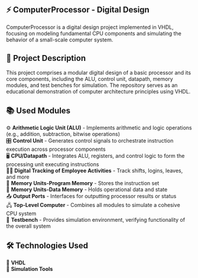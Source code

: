## ⚡ ComputerProcessor - Digital Design

ComputerProcessor is a digital design project implemented in VHDL, focusing on modeling fundamental CPU components and simulating the behavior of a small-scale computer system.


## 📌 Project Description

This project comprises a modular digital design of a basic processor and its core components, including the ALU, control unit, datapath, memory modules, and test benches for simulation. The repository serves as an educational demonstration of computer architecture principles using VHDL.


## 📚 Used Modules

 ⚙️ **Arithmetic Logic Unit (ALU)** - Implements arithmetic and logic operations (e.g., addition, subtraction, bitwise operations)  
 🎛️ **Control Unit** - Generates control signals to orchestrate instruction execution across processor components  
 🖥️ **CPU/Datapath** - Integrates ALU, registers, and control logic to form the processing unit executing instructions  
 🕵️‍♂️ **Digital Tracking of Employee Activities** - Track shifts, logins, leaves, and more     
 📖 **Memory Units-Program Memory** - Stores the instruction set     
 💾 **Memory Units-Data Memory** - Holds operational data and state     
 📤 **Output Ports** - Interfaces for outputting processor results or status  
 🖧  **Top-Level Computer** - Combines all modules to simulate a cohesive CPU system  
 🧪 **Testbench** - Provides simulation environment, verifying functionality of the overall system  


## 🛠️ Technologies Used

 📜 **VHDL**  
 🧩 **Simulation Tools**
